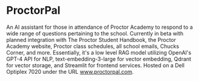 # ProctorPal

An AI assistant for those in attendance of Proctor Academy to respond to a wide range of questions pertaining to the school. Currently in beta with planned integration with The Proctor Student Handbook, the Proctor Academy website, Proctor class schedules, all school emails, Chucks Corner, and more. Essentially, it's a low level RAG model utilizing OpenAI's GPT-4 API for NLP, text-embedding-3-large for vector embedding, Qdrant for vector storage, and Streamlit for frontend services. Hosted on a Dell Optiplex 7020 under the URL www.proctorpal.com.

